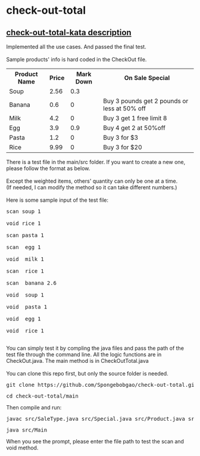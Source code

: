 # check-out-total
## <a href="https://github.com/PillarTechnology/kata-checkout-order-total"> check-out-total-kata description</a>
Implemented all the use cases. And passed the final test.<br><br>
Sample products' info is hard coded in the CheckOut file. <br>
<table>
<tr>     <th>Product Name</th> <th>Price</th> <th>Mark Down</th> <th>On Sale Special</th> </tr>
<tr>     <td>Soup</td>  <td>2.56</td>  <td>0.3</td>  <td></td> </tr>
<tr>     <td>Banana</td>  <td>0.6</td>  <td>0</td>  <td>Buy 3 pounds get 2 pounds or less at 50% off</td> </tr>
<tr>     <td>Milk</td>  <td>4.2</td>  <td>0</td>  <td>Buy 3 get 1 free limit 8</td> </tr>
<tr>     <td>Egg</td>  <td>3.9</td>  <td>0.9</td>  <td>Buy 4 get 2 at 50%off </td> </tr>
<tr>     <td>Pasta</td>  <td>1.2</td>  <td>0</td>  <td>Buy 3 for $3</td> </tr>
<tr>     <td>Rice</td>  <td>9.99</td>  <td>0</td>  <td>Buy 3 for $20</td> </tr>
</table>
There is a test file in the main/src folder. If you want to create a new one, please follow the format as below. <br><br>
Except the weighted items, others' quantity can only be one at a time.<br>
(If needed, I can modify the method so it can take different numbers.)<br><br>
Here is some sample input of the test file:<br>
<pre>
scan soup 1 <br>
void rice 1 <br>
scan pasta 1 <br>
scan  egg 1 <br>
void  milk 1 <br>
scan  rice 1 <br>
scan  banana 2.6 <br>
void  soup 1 <br>
void  pasta 1 <br>
void  egg 1 <br>
void  rice 1 <br>
</pre>
You can simply test it by compling the java files and pass the path of the test file through the command line.
All the logic functions are in CheckOut.java. The main method is in CheckOutTotal.java<br><br>
You can clone this repo first, but only the source folder is needed.
<pre>git clone https://github.com/Spongebobgao/check-out-total.git</pre>
<pre>cd check-out-total/main</pre>
Then compile and run:
<pre>javac src/SaleType.java src/Special.java src/Product.java src/AllProductsInStore src/ScanOnSaleProduct src/VoidOnSaleProduct src/CheckOut.java src/Main.java</pre>
<pre>java src/Main</pre>
When you see the prompt, please enter the file path to test the scan and void method.
